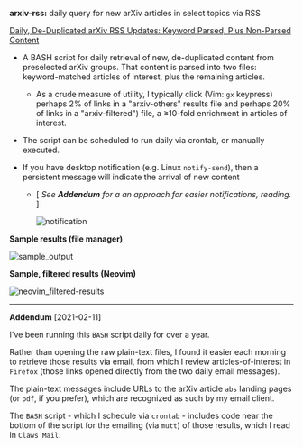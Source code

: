 **arxiv-rss:** daily query for new arXiv articles in select topics via RSS

[Daily, De-Duplicated arXiv RSS Updates: Keyword Parsed, Plus Non-Parsed Content](https://persagen.com/2019/06/10/arxiv-rss.html)

* A BASH script for daily retrieval of new, de-duplicated content from preselected arXiv groups.  That content is parsed into two files: keyword-matched articles of interest, plus the remaining articles.

  * As a crude measure of utility, I typically click (Vim: `gx` keypress) perhaps 2% of links in a "arxiv-others" results file and perhaps 20% of links in a "arxiv-filtered") file, a ≥10-fold enrichment in articles of interest.

* The script can be scheduled to run daily via crontab, or manually executed.

* If you have desktop notification (e.g. Linux `notify-send`), then a persistent message will indicate the arrival of new content

  * [ *See **Addendum** for a an approach for easier notifications, reading.* ]

    ![notification](https://persagen.com/files/misc/arXiv-RSS-notify-send2.png)

**Sample results (file manager)**

![sample_output](https://persagen.com/files/misc/arxiv-rss-Krusader.png)

**Sample, filtered results (Neovim)**

![neovim_filtered-results](https://persagen.com/files/misc/arxiv-rss-in_Neovim.png)

---

**Addendum** [2021-02-11]

I've been running this `BASH` script daily for over a year.

Rather than opening the raw plain-text files, I found it easier each morning to retrieve those results via email, from which I review articles-of-interest in `Firefox` (those links opened directly from the two daily email messages).

The plain-text messages include URLs to the arXiv article `abs` landing pages (or `pdf`, if you prefer), which are recognized as such by my email client.

The `BASH` script - which I schedule via `crontab` - includes code near the bottom of the script for the emailing (via `mutt`) of those results, which I read in `Claws Mail`.
